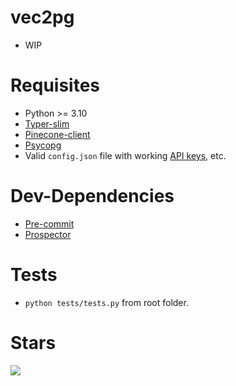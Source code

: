 # vec2pg

- WIP

# Requisites

- Python >= 3.10
- [Typer-slim](https://typer.tiangolo.com/#typer-slim)
- [Pinecone-client](https://github.com/pinecone-io/pinecone-python-client)
- [Psycopg](https://www.psycopg.org/psycopg3/docs)
- Valid `config.json` file with working [API keys](https://docs.pinecone.io/guides/get-started/quickstart#2-get-your-api-key), etc.


# Dev-Dependencies

- [Pre-commit](https://pre-commit.com)
- [Prospector](https://github.com/PyCQA/prospector)


# Tests

- `python tests/tests.py` from root folder.


# Stars

![](https://starchart.cc/supabase-community/vec2pg.svg)
